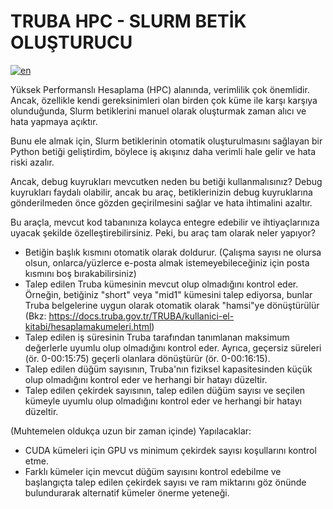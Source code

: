 # TRUBA HPC - SLURM BETİK OLUŞTURUCU

[![en](https://img.shields.io/badge/ReadMe-English-blue?style=for-the-badge&link=https%3A%2F%2Fgithub.com%2Faugalip%2Ftruba-hpc-slurm-generator%2Fblob%2Fmain%2FREADME.tr.md)](https://github.com/augalip/truba-hpc-slurm-generator/blob/main/README.md)

Yüksek Performanslı Hesaplama (HPC) alanında, verimlilik çok önemlidir. Ancak, özellikle kendi gereksinimleri olan birden çok küme ile karşı karşıya olunduğunda, Slurm betiklerini manuel olarak oluşturmak zaman alıcı ve hata yapmaya açıktır.

Bunu ele almak için, Slurm betiklerinin otomatik oluşturulmasını sağlayan bir Python betiği geliştirdim, böylece iş akışınız daha verimli hale gelir ve hata riski azalır.

Ancak, debug kuyrukları mevcutken neden bu betiği kullanmalısınız? Debug kuyrukları faydalı olabilir, ancak bu araç, betiklerinizin debug kuyruklarına gönderilmeden önce gözden geçirilmesini sağlar ve hata ihtimalini azaltır.

Bu araçla, mevcut kod tabanınıza kolayca entegre edebilir ve ihtiyaçlarınıza uyacak şekilde özelleştirebilirsiniz. Peki, bu araç tam olarak neler yapıyor?

- Betiğin başlık kısmını otomatik olarak doldurur. (Çalışma sayısı ne olursa olsun, onlarca/yüzlerce e-posta almak istemeyebileceğiniz için posta kısmını boş bırakabilirsiniz)
- Talep edilen Truba kümesinin mevcut olup olmadığını kontrol eder. Örneğin, betiğiniz "short" veya "mid1" kümesini talep ediyorsa, bunlar Truba belgelerine uygun olarak otomatik olarak "hamsi"ye dönüştürülür (Bkz: https://docs.truba.gov.tr/TRUBA/kullanici-el-kitabi/hesaplamakumeleri.html)
- Talep edilen iş süresinin Truba tarafından tanımlanan maksimum değerlerle uyumlu olup olmadığını kontrol eder. Ayrıca, geçersiz süreleri (ör. 0-00:15:75) geçerli olanlara dönüştürür (ör. 0-00:16:15).
- Talep edilen düğüm sayısının, Truba'nın fiziksel kapasitesinden küçük olup olmadığını kontrol eder ve herhangi bir hatayı düzeltir.
- Talep edilen çekirdek sayısının, talep edilen düğüm sayısı ve seçilen kümeyle uyumlu olup olmadığını kontrol eder ve herhangi bir hatayı düzeltir.

(Muhtemelen oldukça uzun bir zaman içinde) Yapılacaklar:
- CUDA kümeleri için GPU vs minimum çekirdek sayısı koşullarını kontrol etme.
- Farklı kümeler için mevcut düğüm sayısını kontrol edebilme ve başlangıçta talep edilen çekirdek sayısı ve ram miktarını göz önünde bulundurarak alternatif kümeler önerme yeteneği.




